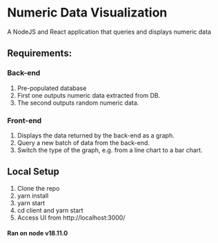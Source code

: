 # Numeric Data Visualization
A NodeJS and React application that queries and displays numeric data

## Requirements:

### Back-end

1. Pre-populated database
1. First one outputs numeric data extracted from DB.
2. The second outputs random numeric data.

### Front-end

1. Displays the data returned by the back-end as a graph.
2. Query a new batch of data from the back-end.
3. Switch the type of the graph, e.g. from a line chart to a bar chart.

## Local Setup
1. Clone the repo
2. yarn install
3. yarn start
4. cd client and yarn start
5. Access UI from http://localhost:3000/

#### Ran on node v18.11.0